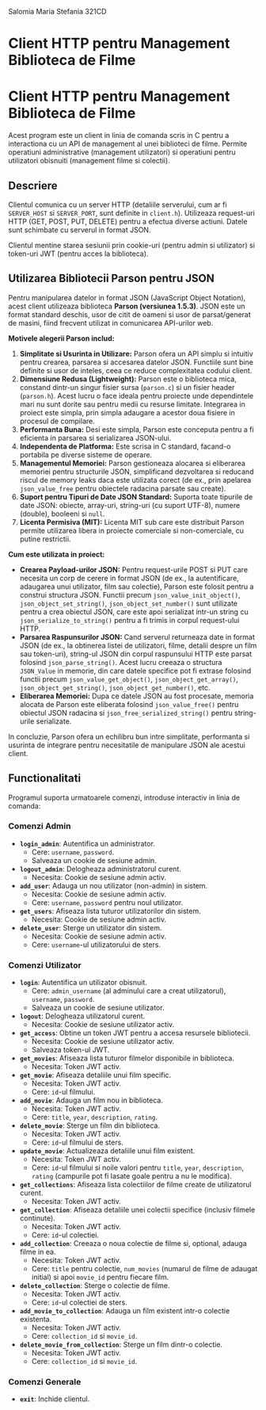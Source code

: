 Salomia Maria Stefania 321CD
# Client HTTP pentru Management Biblioteca de Filme

# Client HTTP pentru Management Biblioteca de Filme

Acest program este un client in linia de comanda scris in C pentru a interactiona cu un API de management al unei biblioteci de filme. Permite operatiuni administrative (management utilizatori) si operatiuni pentru utilizatori obisnuiti (management filme si colectii).

## Descriere

Clientul comunica cu un server HTTP (detaliile serverului, cum ar fi `SERVER_HOST` si `SERVER_PORT`, sunt definite in `client.h`). Utilizeaza request-uri HTTP (GET, POST, PUT, DELETE) pentru a efectua diverse actiuni. Datele sunt schimbate cu serverul in format JSON.

Clientul mentine starea sesiunii prin cookie-uri (pentru admin si utilizator) si token-uri JWT (pentru acces la biblioteca).

## Utilizarea Bibliotecii Parson pentru JSON

Pentru manipularea datelor in format JSON (JavaScript Object Notation), acest client utilizeaza biblioteca **Parson (versiunea 1.5.3)**. JSON este un format standard deschis, usor de citit de oameni si usor de parsat/generat de masini, fiind frecvent utilizat in comunicarea API-urilor web.

**Motivele alegerii Parson includ:**

1.  **Simplitate si Usurinta in Utilizare:** Parson ofera un API simplu si intuitiv pentru crearea, parsarea si accesarea datelor JSON. Functiile sunt bine definite si usor de inteles, ceea ce reduce complexitatea codului client.
2.  **Dimensiune Redusa (Lightweight):** Parson este o biblioteca mica, constand dintr-un singur fisier sursa (`parson.c`) si un fisier header (`parson.h`). Acest lucru o face ideala pentru proiecte unde dependintele mari nu sunt dorite sau pentru medii cu resurse limitate. Integrarea in proiect este simpla, prin simpla adaugare a acestor doua fisiere in procesul de compilare.
3.  **Performanta Buna:** Desi este simpla, Parson este conceputa pentru a fi eficienta in parsarea si serializarea JSON-ului.
4.  **Independenta de Platforma:** Este scrisa in C standard, facand-o portabila pe diverse sisteme de operare.
5.  **Managementul Memoriei:** Parson gestioneaza alocarea si eliberarea memoriei pentru structurile JSON, simplificand dezvoltarea si reducand riscul de memory leaks daca este utilizata corect (de ex., prin apelarea `json_value_free` pentru obiectele radacina parsate sau create).
6.  **Suport pentru Tipuri de Date JSON Standard:** Suporta toate tipurile de date JSON: obiecte, array-uri, string-uri (cu suport UTF-8), numere (double), booleeni si `null`.
7.  **Licenta Permisiva (MIT):** Licenta MIT sub care este distribuit Parson permite utilizarea libera in proiecte comerciale si non-comerciale, cu putine restrictii.

**Cum este utilizata in proiect:**

*   **Crearea Payload-urilor JSON:** Pentru request-urile POST si PUT care necesita un corp de cerere in format JSON (de ex., la autentificare, adaugarea unui utilizator, film sau colectie), Parson este folosit pentru a construi structura JSON. Functii precum `json_value_init_object()`, `json_object_set_string()`, `json_object_set_number()` sunt utilizate pentru a crea obiectul JSON, care este apoi serializat intr-un string cu `json_serialize_to_string()` pentru a fi trimis in corpul request-ului HTTP.
*   **Parsarea Raspunsurilor JSON:** Cand serverul returneaza date in format JSON (de ex., la obtinerea listei de utilizatori, filme, detalii despre un film sau token-uri), string-ul JSON din corpul raspunsului HTTP este parsat folosind `json_parse_string()`. Acest lucru creeaza o structura `JSON_Value` in memorie, din care datele specifice pot fi extrase folosind functii precum `json_value_get_object()`, `json_object_get_array()`, `json_object_get_string()`, `json_object_get_number()`, etc.
*   **Eliberarea Memoriei:** Dupa ce datele JSON au fost procesate, memoria alocata de Parson este eliberata folosind `json_value_free()` pentru obiectul JSON radacina si `json_free_serialized_string()` pentru string-urile serializate.

In concluzie, Parson ofera un echilibru bun intre simplitate, performanta si usurinta de integrare pentru necesitatile de manipulare JSON ale acestui client.

## Functionalitati

Programul suporta urmatoarele comenzi, introduse interactiv in linia de comanda:

### Comenzi Admin

*   **`login_admin`**: Autentifica un administrator.
    *   Cere: `username`, `password`.
    *   Salveaza un cookie de sesiune admin.
*   **`logout_admin`**: Delogheaza administratorul curent.
    *   Necesita: Cookie de sesiune admin activ.
*   **`add_user`**: Adauga un nou utilizator (non-admin) in sistem.
    *   Necesita: Cookie de sesiune admin activ.
    *   Cere: `username`, `password` pentru noul utilizator.
*   **`get_users`**: Afiseaza lista tuturor utilizatorilor din sistem.
    *   Necesita: Cookie de sesiune admin activ.
*   **`delete_user`**: Sterge un utilizator din sistem.
    *   Necesita: Cookie de sesiune admin activ.
    *   Cere: `username`-ul utilizatorului de sters.

### Comenzi Utilizator

*   **`login`**: Autentifica un utilizator obisnuit.
    *   Cere: `admin_username` (al adminului care a creat utilizatorul), `username`, `password`.
    *   Salveaza un cookie de sesiune utilizator.
*   **`logout`**: Delogheaza utilizatorul curent.
    *   Necesita: Cookie de sesiune utilizator activ.
*   **`get_access`**: Obtine un token JWT pentru a accesa resursele bibliotecii.
    *   Necesita: Cookie de sesiune utilizator activ.
    *   Salveaza token-ul JWT.
*   **`get_movies`**: Afiseaza lista tuturor filmelor disponibile in biblioteca.
    *   Necesita: Token JWT activ.
*   **`get_movie`**: Afiseaza detaliile unui film specific.
    *   Necesita: Token JWT activ.
    *   Cere: `id`-ul filmului.
*   **`add_movie`**: Adauga un film nou in biblioteca.
    *   Necesita: Token JWT activ.
    *   Cere: `title`, `year`, `description`, `rating`.
*   **`delete_movie`**: Sterge un film din biblioteca.
    *   Necesita: Token JWT activ.
    *   Cere: `id`-ul filmului de sters.
*   **`update_movie`**: Actualizeaza detaliile unui film existent.
    *   Necesita: Token JWT activ.
    *   Cere: `id`-ul filmului si noile valori pentru `title`, `year`, `description`, `rating` (campurile pot fi lasate goale pentru a nu le modifica).
*   **`get_collections`**: Afiseaza lista colectiilor de filme create de utilizatorul curent.
    *   Necesita: Token JWT activ.
*   **`get_collection`**: Afiseaza detaliile unei colectii specifice (inclusiv filmele continute).
    *   Necesita: Token JWT activ.
    *   Cere: `id`-ul colectiei.
*   **`add_collection`**: Creeaza o noua colectie de filme si, optional, adauga filme in ea.
    *   Necesita: Token JWT activ.
    *   Cere: `title` pentru colectie, `num_movies` (numarul de filme de adaugat initial) si apoi `movie_id` pentru fiecare film.
*   **`delete_collection`**: Sterge o colectie de filme.
    *   Necesita: Token JWT activ.
    *   Cere: `id`-ul colectiei de sters.
*   **`add_movie_to_collection`**: Adauga un film existent intr-o colectie existenta.
    *   Necesita: Token JWT activ.
    *   Cere: `collection_id` si `movie_id`.
*   **`delete_movie_from_collection`**: Sterge un film dintr-o colectie.
    *   Necesita: Token JWT activ.
    *   Cere: `collection_id` si `movie_id`.

### Comenzi Generale

*   **`exit`**: Inchide clientul.
